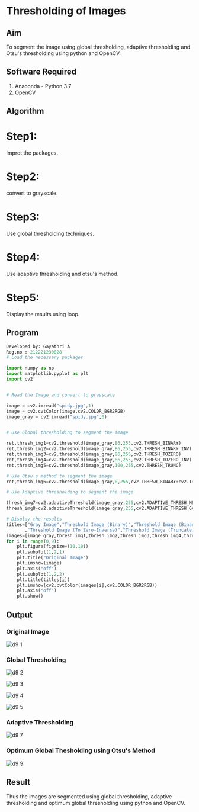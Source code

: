 # Thresholding of Images
## Aim
To segment the image using global thresholding, adaptive thresholding and Otsu's thresholding using python and OpenCV.

## Software Required
1. Anaconda - Python 3.7
2. OpenCV

## Algorithm

# Step1:
Improt the packages.

# Step2:
convert to grayscale.

# Step3:
Use global thresholding techniques.

# Step4:
Use adaptive thresholding and otsu's method.

# Step5:
Display the results using loop.
## Program
```python
Developed by: Gayathri A
Reg.no : 212221230028
# Load the necessary packages

import numpy as np
import matplotlib.pyplot as plt
import cv2


# Read the Image and convert to grayscale

image = cv2.imread("spidy.jpg",1)
image = cv2.cvtColor(image,cv2.COLOR_BGR2RGB)
image_gray = cv2.imread("spidy.jpg",0)


# Use Global thresholding to segment the image

ret,thresh_img1=cv2.threshold(image_gray,86,255,cv2.THRESH_BINARY)
ret,thresh_img2=cv2.threshold(image_gray,86,255,cv2.THRESH_BINARY_INV)
ret,thresh_img3=cv2.threshold(image_gray,86,255,cv2.THRESH_TOZERO)
ret,thresh_img4=cv2.threshold(image_gray,86,255,cv2.THRESH_TOZERO_INV)
ret,thresh_img5=cv2.threshold(image_gray,100,255,cv2.THRESH_TRUNC)

# Use Otsu's method to segment the image 
ret,thresh_img6=cv2.threshold(image_gray,0,255,cv2.THRESH_BINARY+cv2.THRESH_OTSU)

# Use Adaptive thresholding to segment the image

thresh_img7=cv2.adaptiveThreshold(image_gray,255,cv2.ADAPTIVE_THRESH_MEAN_C,cv2.THRESH_BINARY,11,2)
thresh_img8=cv2.adaptiveThreshold(image_gray,255,cv2.ADAPTIVE_THRESH_GAUSSIAN_C,cv2.THRESH_BINARY,11,2)

# Display the results
titles=["Gray Image","Threshold Image (Binary)","Threshold Image (Binary Inverse)","Threshold Image (To Zero)"
       ,"Threshold Image (To Zero-Inverse)","Threshold Image (Truncate)","Otsu","Adaptive Threshold (Mean)","Adaptive Threshold (Gaussian)"]
images=[image_gray,thresh_img1,thresh_img2,thresh_img3,thresh_img4,thresh_img5,thresh_img6,thresh_img7,thresh_img8]
for i in range(0,9):
    plt.figure(figsize=(10,10))
    plt.subplot(1,2,1)
    plt.title("Original Image")
    plt.imshow(image)
    plt.axis("off")
    plt.subplot(1,2,2)
    plt.title(titles[i])
    plt.imshow(cv2.cvtColor(images[i],cv2.COLOR_BGR2RGB))
    plt.axis("off")
    plt.show()
  ```
## Output

### Original Image


![d9 1](https://github.com/Gayathriraj18/Thresholding/assets/94154854/f5bc6464-01dd-4d62-be77-7f9fb1a1397d)


### Global Thresholding

![d9 2](https://github.com/Gayathriraj18/Thresholding/assets/94154854/0af53f29-2d30-42a1-8211-e33a53855160)

![d9 3](https://github.com/Gayathriraj18/Thresholding/assets/94154854/e72d41ea-cb09-495b-a3cf-a0d5fee86826)


![d9 4](https://github.com/Gayathriraj18/Thresholding/assets/94154854/3f7d1afe-fd26-4022-a47b-1b8a2a447b5f)


![d9 5](https://github.com/Gayathriraj18/Thresholding/assets/94154854/5d40a7a0-3912-473a-98ed-8a5dbfb26a85)




### Adaptive Thresholding

![d9 7](https://github.com/Gayathriraj18/Thresholding/assets/94154854/b33a5393-beaa-4146-abae-8fed12d13414)




### Optimum Global Thesholding using Otsu's Method

![d9 9](https://github.com/Gayathriraj18/Thresholding/assets/94154854/d93f8b3e-cab6-4221-833e-72c7a1c2b9d5)


## Result
Thus the images are segmented using global thresholding, adaptive thresholding and optimum global thresholding using python and OpenCV.

